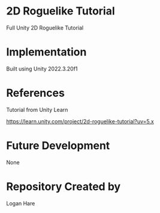 # 2D Roguelike Tutorial
Full Unity 2D Roguelike Tutorial

# Implementation
Built using Unity 2022.3.20f1

# References
Tutorial from Unity Learn

https://learn.unity.com/project/2d-roguelike-tutorial?uv=5.x

# Future Development
None

# Repository Created by
Logan Hare
